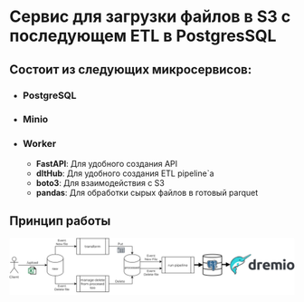 # Сервис для загрузки файлов в S3 с последующем ETL в PostgresSQL

## Состоит из следующих микросервисов:

* ### PostgreSQL

* ### Minio

* ### Worker

  * **FastAPI**: Для удобного создания API
  * **dltHub**: Для удобного создания ETL pipeline`a
  * **boto3**: Для взаимодействия с S3
  * **pandas**: Для обработки сырых файлов в готовый parquet

## Принцип работы
![image](process.drawio.svg)

